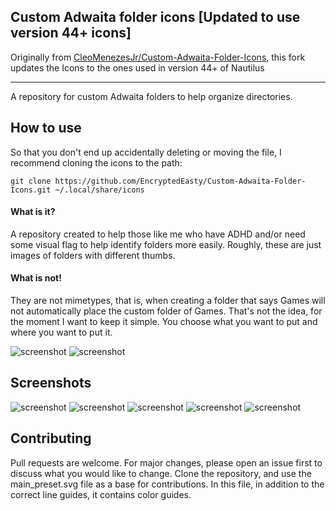 ## Custom Adwaita folder icons [Updated to use version 44+ icons]

Originally from [CleoMenezesJr/Custom-Adwaita-Folder-Icons](https://github.com/CleoMenezesJr/Custom-Adwaita-Folder-Icons), this fork updates the Icons to the ones used in version 44+ of Nautilus

---
A repository for custom Adwaita folders to help organize directories.

## How to use

So that you don't end up accidentally deleting or moving the file, I recommend cloning the icons to the path:

```
git clone https://github.com/EncryptedEasty/Custom-Adwaita-Folder-Icons.git ~/.local/share/icons
```
#### What is it?
A repository created to help those like me who have ADHD and/or need some visual flag to help identify folders more easily. Roughly, these are just images of folders with different thumbs.

#### What is not!
They are not mimetypes, that is, when creating a folder that says Games will not automatically place the custom folder of Games. That's not the idea, for the moment I want to keep it simple.
You choose what you want to put and where you want to put it.

![screenshot](Screenshots/example.gif)
![screenshot](Screenshots/pack.gif)


## Screenshots
![screenshot](Screenshots/ex1.png)
![screenshot](Screenshots/ex1.png)
![screenshot](Screenshots/ex3.png)
![screenshot](Screenshots/ex2.png)
![screenshot](Screenshots/ex4.png)


## Contributing
Pull requests are welcome. For major changes, please open an issue first to discuss what you would like to change.
Clone the repository, and use the main_preset.svg file as a base for contributions. In this file, in addition to the correct line guides, it contains color guides.
